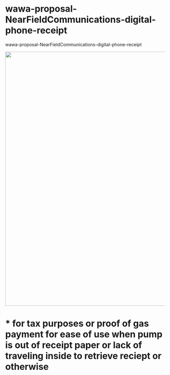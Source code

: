 # wawa-proposal-NearFieldCommunications-digital-phone-receipt
wawa-proposal-NearFieldCommunications-digital-phone-receipt


<p align="center"><img src="https://i.imgur.com/lTJIhwX.png" width="800"></p>

# * for tax purposes or proof of gas payment for ease of use when pump is out of receipt paper or lack of traveling inside to retrieve reciept or otherwise

